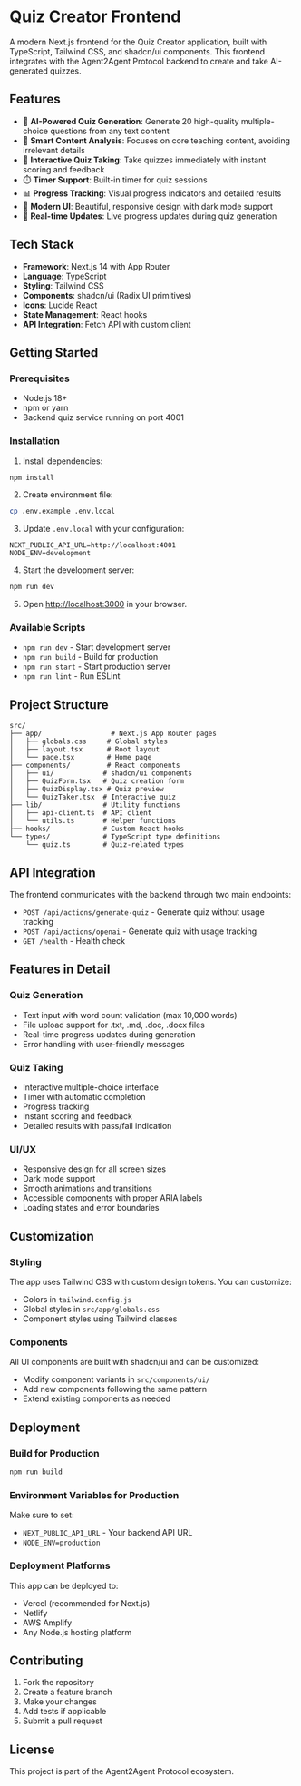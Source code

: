# Quiz Creator Frontend

A modern Next.js frontend for the Quiz Creator application, built with TypeScript, Tailwind CSS, and shadcn/ui components. This frontend integrates with the Agent2Agent Protocol backend to create and take AI-generated quizzes.

## Features

- 🤖 **AI-Powered Quiz Generation**: Generate 20 high-quality multiple-choice questions from any text content
- 📝 **Smart Content Analysis**: Focuses on core teaching content, avoiding irrelevant details
- 🎯 **Interactive Quiz Taking**: Take quizzes immediately with instant scoring and feedback
- ⏱️ **Timer Support**: Built-in timer for quiz sessions
- 📊 **Progress Tracking**: Visual progress indicators and detailed results
- 🎨 **Modern UI**: Beautiful, responsive design with dark mode support
- 🔄 **Real-time Updates**: Live progress updates during quiz generation

## Tech Stack

- **Framework**: Next.js 14 with App Router
- **Language**: TypeScript
- **Styling**: Tailwind CSS
- **Components**: shadcn/ui (Radix UI primitives)
- **Icons**: Lucide React
- **State Management**: React hooks
- **API Integration**: Fetch API with custom client

## Getting Started

### Prerequisites

- Node.js 18+
- npm or yarn
- Backend quiz service running on port 4001

### Installation

1. Install dependencies:

```bash
npm install
```

2. Create environment file:

```bash
cp .env.example .env.local
```

3. Update `.env.local` with your configuration:

```env
NEXT_PUBLIC_API_URL=http://localhost:4001
NODE_ENV=development
```

4. Start the development server:

```bash
npm run dev
```

5. Open [http://localhost:3000](http://localhost:3000) in your browser.

### Available Scripts

- `npm run dev` - Start development server
- `npm run build` - Build for production
- `npm run start` - Start production server
- `npm run lint` - Run ESLint

## Project Structure

```
src/
├── app/                 # Next.js App Router pages
│   ├── globals.css     # Global styles
│   ├── layout.tsx      # Root layout
│   └── page.tsx        # Home page
├── components/         # React components
│   ├── ui/            # shadcn/ui components
│   ├── QuizForm.tsx   # Quiz creation form
│   ├── QuizDisplay.tsx # Quiz preview
│   └── QuizTaker.tsx  # Interactive quiz
├── lib/               # Utility functions
│   ├── api-client.ts  # API client
│   └── utils.ts       # Helper functions
├── hooks/             # Custom React hooks
└── types/             # TypeScript type definitions
    └── quiz.ts        # Quiz-related types
```

## API Integration

The frontend communicates with the backend through two main endpoints:

- `POST /api/actions/generate-quiz` - Generate quiz without usage tracking
- `POST /api/actions/openai` - Generate quiz with usage tracking
- `GET /health` - Health check

## Features in Detail

### Quiz Generation

- Text input with word count validation (max 10,000 words)
- File upload support for .txt, .md, .doc, .docx files
- Real-time progress updates during generation
- Error handling with user-friendly messages

### Quiz Taking

- Interactive multiple-choice interface
- Timer with automatic completion
- Progress tracking
- Instant scoring and feedback
- Detailed results with pass/fail indication

### UI/UX

- Responsive design for all screen sizes
- Dark mode support
- Smooth animations and transitions
- Accessible components with proper ARIA labels
- Loading states and error boundaries

## Customization

### Styling

The app uses Tailwind CSS with custom design tokens. You can customize:

- Colors in `tailwind.config.js`
- Global styles in `src/app/globals.css`
- Component styles using Tailwind classes

### Components

All UI components are built with shadcn/ui and can be customized:

- Modify component variants in `src/components/ui/`
- Add new components following the same pattern
- Extend existing components as needed

## Deployment

### Build for Production

```bash
npm run build
```

### Environment Variables for Production

Make sure to set:

- `NEXT_PUBLIC_API_URL` - Your backend API URL
- `NODE_ENV=production`

### Deployment Platforms

This app can be deployed to:

- Vercel (recommended for Next.js)
- Netlify
- AWS Amplify
- Any Node.js hosting platform

## Contributing

1. Fork the repository
2. Create a feature branch
3. Make your changes
4. Add tests if applicable
5. Submit a pull request

## License

This project is part of the Agent2Agent Protocol ecosystem.
